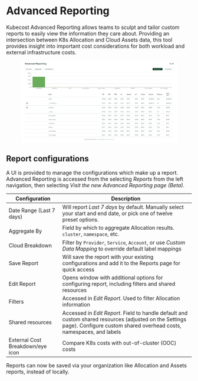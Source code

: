 # Advanced Reporting

Kubecost Advanced Reporting allows teams to sculpt and tailor custom reports to easily view the information they care about. Providing an intersection between K8s Allocation and Cloud Assets data, this tool provides insight into important cost considerations for both workload and external infrastructure costs.

<figure><img src=".gitbook/assets/advancedreporting.PNG" alt=""><figcaption></figcaption></figure>

## Report configurations

A UI is provided to manage the configurations which make up a report. Advanced Reporting is accessed from the selecting _Reports_ from the left navigation, then selecting _Visit the new Advanced Reporting page (Beta)_.

| Configuration                    | Description                                                                                                                                                                   |
| -------------------------------- | ------------------------------------------------------------------------------------------------------------------------------------------------------------------------------ |
| Date Range (Last 7 days)         | Will report _Last 7 days_ by default. Manually select your start and end date, or pick one of twelve preset options.                                                           |
| Aggregate By                     | Field by which to aggregate Allocation results. `cluster`, `namespace`, etc.                                                                                                   |
| Cloud Breakdown                  | Filter by `Provider`, `Service`, `Account`, or use _Custom Data Mapping_ to override default label mappings                                                                    |
| Save Report                      | Will save the report with your existing configurations and add it to the Reports page for quick access                                                                         |
| Edit Report                      | Opens window with additional options for configuring report, including filters and shared resources                                                                            |
| Filters                          | Accessed in _Edit Report_. Used to filter Allocation information                                                                                                               |
| Shared resources                 | Accessed in _Edit Report_. Field to handle default and custom shared resources (adjusted on the Settings page). Configure custom shared overhead costs, namespaces, and labels |
| External Cost Breakdown/eye icon | Compare K8s costs with out-of-cluster (OOC) costs                                                                                                                              |


Reports can now be saved via your organization like Allocation and Assets reports, instead of locally.
